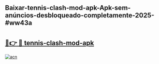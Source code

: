 ## Baixar-tennis-clash-mod-apk-Apk-sem-anúncios-desbloqueado-completamente-2025-#ww43a

# <h2><a href="https://ainizakaria.my?title=tennis-clash-mod-apk&ref=22M">🔗👉 🔴 tennis-clash-mod-apk</a></h2>

[![acn](https://github.com/user-attachments/assets/0f9c940e-d8b0-45ae-aac7-cd30a18b3e1c)](https://ainizakaria.my?title=tennis-clash-mod-apk&ref=22M)

